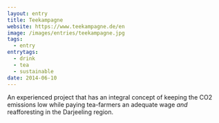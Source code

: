 ```yaml
---
layout: entry
title: Teekampagne
website: https://www.teekampagne.de/en
image: /images/entries/teekampagne.jpg
tags:
  - entry
entrytags:
  - drink
  - tea
  - sustainable
date: 2014-06-10
---
```


An experienced project that has an integral concept of keeping the CO2 emissions low while paying tea-farmers an adequate wage *and* reafforesting in the Darjeeling region.